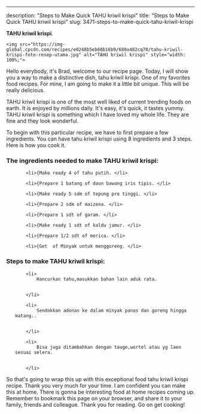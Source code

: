 ---
description: "Steps to Make Quick TAHU kriwil krispi"
title: "Steps to Make Quick TAHU kriwil krispi"
slug: 3471-steps-to-make-quick-tahu-kriwil-krispi

<p>
	<strong>TAHU kriwil krispi</strong>. 
	
</p>
<p>
	
	<img src="https://img-global.cpcdn.com/recipes/e0248b5eb68b16b9/680x482cq70/tahu-kriwil-krispi-foto-resep-utama.jpg" alt="TAHU kriwil krispi" style="width: 100%;">
	
	
</p>
<p>
	Hello everybody, it's Brad, welcome to our recipe page. Today, I will show you a way to make a distinctive dish, tahu kriwil krispi. One of my favorites food recipes. For mine, I am going to make it a little bit unique. This will be really delicious.
</p>
	
<p>
	
</p>
<p>
	TAHU kriwil krispi is one of the most well liked of current trending foods on earth. It is enjoyed by millions daily. It's easy, it's quick, it tastes yummy. TAHU kriwil krispi is something which I have loved my whole life. They are fine and they look wonderful.
</p>

<p>
To begin with this particular recipe, we have to first prepare a few ingredients. You can have tahu kriwil krispi using 8 ingredients and 3 steps. Here is how you cook it.
</p>

<h3>The ingredients needed to make TAHU kriwil krispi:</h3>

<ol>
	
		<li>{Make ready 4 of tahu putih. </li>
	
		<li>{Prepare 1 batang of daun bawang iris tipis. </li>
	
		<li>{Make ready 5 sdm of tepung pro tinggi. </li>
	
		<li>{Prepare 2 sdm of maizena. </li>
	
		<li>{Prepare 1 sdt of garam. </li>
	
		<li>{Make ready 1 sdt of kaldu jamur. </li>
	
		<li>{Prepare 1/2 sdt of merica. </li>
	
		<li>{Get  of Minyak untuk menggoreng. </li>
	
</ol>
<p>
	
</p>

<h3>Steps to make TAHU kriwil krispi:</h3>

<ol>
	
		<li>
			Hancurkan tahu,masukkan bahan lain aduk rata.
			
			
		</li>
	
		<li>
			Sendokkan adonan ke dalam minyak panas dan goreng hingga matang..
			
			
		</li>
	
		<li>
			Bisa juga ditambahkan dengan tauge,wortel atau yg laen sesuai selera.
			
			
		</li>
	
</ol>

<p>
	
</p>

<p>
	So that's going to wrap this up with this exceptional food tahu kriwil krispi recipe. Thank you very much for your time. I am confident you can make this at home. There is gonna be interesting food at home recipes coming up. Remember to bookmark this page on your browser, and share it to your family, friends and colleague. Thank you for reading. Go on get cooking!
</p>
